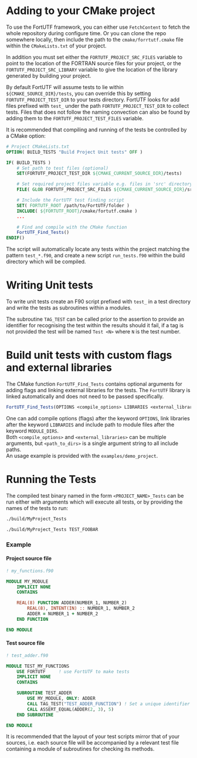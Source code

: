 # Adding to your CMake project
To use the FortUTF framework, you can either use `FetchContent` to fetch the whole repository during configure time. Or you can clone the repo somewhere locally, then include the path to the `cmake/forrtutf.cmake` file within the `CMakeLists.txt` of your project.

In addition you must set either the `FORTUTF_PROJECT_SRC_FILES` variable to point to the location of the FORTRAN source files for your project, or the `FORTUTF_PROJECT_SRC_LIBRARY` variable to give the location of the library generated by building your project.

By default FortUTF will assume tests to lie within `${CMAKE_SOURCE_DIR}/tests`, you can override this by setting `FORTUTF_PROJECT_TEST_DIR` to your tests directory. FortUTF looks for add files prefixed with `test_` under the path `FORTUTF_PROJECT_TEST_DIR` to collect tests. Files that does not follow the naming convection can also be found by adding them to the `FORTUTF_PROJECT_TEST_FILES` variable.

It is recommended that compiling and running of the tests be controlled by a CMake option:

```cmake
# Project CMakeLists.txt
OPTION( BUILD_TESTS "Build Project Unit tests" OFF )

IF( BUILD_TESTS )
    # Set path to test files (optional)
    SET(FORTUTF_PROJECT_TEST_DIR ${CMAKE_CURRENT_SOURCE_DIR}/tests)

    # Set required project files variable e.g. files in 'src' directory within the project directory
    FILE( GLOB FORTUTF_PROJECT_SRC_FILES ${CMAKE_CURRENT_SOURCE_DIR}/src/*.f90 )

    # Include the FortUTF test finding script
    SET( FORTUTF_ROOT /path/to/FortUTF/folder )
    INCLUDE( ${FORTUTF_ROOT}/cmake/fortutf.cmake )
    ...

    # Find and compile with the CMake function
    FortUTF_Find_Tests()
ENDIF()
```
The script will automatically locate any tests within the project matching the pattern `test_*.f90`, and create a new script `run_tests.f90` within the build directory which will be compiled.

# Writing Unit tests
To write unit tests create an F90 script prefixed with `test_` in a test directory and write the tests as subroutines within a modules.

The subroutine `TAG_TEST` can be called prior to the assertion to provide an identifier for recognising the test within the results should it fail, if a tag is not provided the test will be named `Test <N>` where `N` is the test number.

# Build unit tests with custom flags and external libraries
The CMake function `FortUTF_Find_Tests` contains optional arguments for adding flags and linking external libraries for the tests. The `FortUTF` library is linked automatically and does not need to be passed specifically.

```cmake
FortUTF_Find_Tests(OPTIONS <compile_options> LIBRARIES <external_libraries> MODULE_DIRS <path_to_dirs>)
```
One can add compile options (flags) after the keyword `OPTIONS`, link libraries after the keyword `LIBRARIES` and include path to module files after the keyword `MODULE_DIRS`.  
Both `<compile_options>` and `<external_libraries>` can be multiple arguments, but `<path_to_dirs>` is a single argument string to all include paths.  
An usage example is provided with the `examples/demo_project`.

# Running the Tests

The compiled test binary named in the form `<PROJECT_NAME>_Tests` can be run either with arguments which will execute all tests, or by providing the names of the tests to run:

```bash
./build/MyProject_Tests
```

```bash
./build/MyProject_Tests TEST_FOOBAR
```

### Example

#### Project source file
```fortran
! my_functions.f90

MODULE MY_MODULE
    IMPLICIT NONE
    CONTAINS

    REAL(8) FUNCTION ADDER(NUMBER_1, NUMBER_2)
        REAL(8), INTENT(IN) :: NUMBER_1, NUMBER_2
        ADDER = NUMBER_1 + NUMBER_2
    END FUNCTION

END MODULE
```

#### Test source file
```fortran
! test_adder.f90

MODULE TEST_MY_FUNCTIONS
    USE FORTUTF     ! use FortUTF to make tests
    IMPLICIT NONE
    CONTAINS

    SUBROUTINE TEST_ADDER
        USE MY_MODULE, ONLY: ADDER
        CALL TAG_TEST("TEST_ADDER_FUNCTION") ! Set a unique identifier to recognise this test
        CALL ASSERT_EQUAL(ADDER(2, 3), 5)
    END SUBROUTINE

END MODULE
```

It is recommended that the layout of your test scripts mirror that of your sources, i.e. each source file will be accompanied by a relevant test file containing a module of subroutines for checking its methods.
